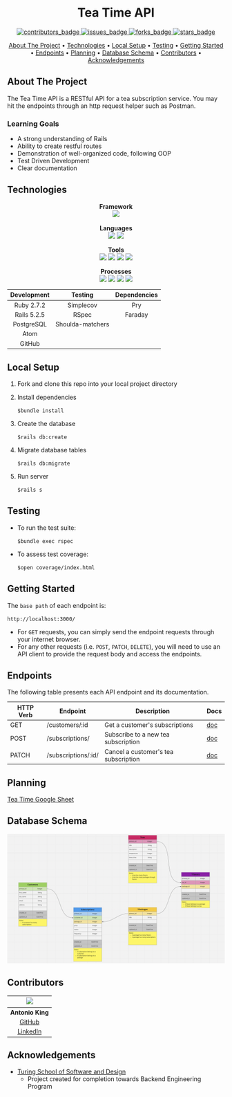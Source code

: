 <h1 align="center">Tea Time API</h1>

<p align="center">
  <a href="https://github.com/antoniojking/tea_time/graphs/contributors">
    <img src="https://img.shields.io/github/contributors/antoniojking/tea_time?style=for-the-badge" alt="contributors_badge">
  </a>
  <a href="https://github.com/antoniojking/tea_time/issues">
    <img src="https://img.shields.io/github/issues/antoniojking/tea_time?style=for-the-badge" alt="issues_badge">
  </a>
  <a href="https://github.com/antoniojking/tea_time/network/members">
    <img src="https://img.shields.io/github/forks/antoniojking/tea_time?style=for-the-badge" alt="forks_badge">
  </a>
  <a href="https://github.com/antoniojking/tea_time/stargazers">
    <img src="https://img.shields.io/github/stars/antoniojking/tea_time?style=for-the-badge" alt="stars_badge">
  </a>
</p>

<p align="center">
  <a href="#about-the-project">About The Project</a> •
  <a href="#technologies">Technologies</a> •
  <a href="#local-setup">Local Setup</a> •
  <a href="#testing">Testing</a> •
  <a href="#getting-started">Getting Started</a> •
  <a href="#endpoints">Endpoints</a> •
  <a href="#planning">Planning</a> •
  <a href="#database-schema">Database Schema</a> •
  <a href="#contributors">Contributors</a> •
  <a href="#acknowledgements">Acknowledgements</a>
</p>

## About The Project

The Tea Time API is a RESTful API for a tea subscription service. You may hit the endpoints through an http request helper such as Postman.

### Learning Goals

* A strong understanding of Rails
* Ability to create restful routes
* Demonstration of well-organized code, following OOP
* Test Driven Development
* Clear documentation

## Technologies

<p align="center">
  <b>Framework</b><br>
  <img src="https://img.shields.io/badge/ruby%20on%20rails-b81818.svg?&style=for-the-badge&logo=rubyonrails&logoColor=white" />
</p>

<p align="center">
  <b>Languages</b><br>
  <img src="https://img.shields.io/badge/ruby-CC342D.svg?&style=for-the-badge&logo=ruby&logoColor=white" />
  <img src="https://img.shields.io/badge/SQL-4169E1.svg?style=for-the-badge&logo=SQL&logoColor=white" />
</p>

<p align="center">
  <b>Tools</b><br>
  <img src="https://img.shields.io/badge/Atom-66595C.svg?&style=for-the-badge&logo=atom&logoColor=white" />  
  <img src="https://img.shields.io/badge/git-F05032.svg?&style=for-the-badge&logo=git&logoColor=white" />
  <img src="https://img.shields.io/badge/GitHub-181717.svg?&style=for-the-badge&logo=github&logoColor=white" />
  <img src="https://img.shields.io/badge/PostgreSQL-4169E1.svg?&style=for-the-badge&logo=postgresql&logoColor=white" />
</p>

<p align="center">
  <b>Processes</b><br>
  <img src="https://img.shields.io/badge/OOP-b81818.svg?&style=for-the-badge&logo=OOP&logoColor=white" />
  <img src="https://img.shields.io/badge/TDD-b87818.svg?&style=for-the-badge&logo=TDD&logoColor=white" />
  <img src="https://img.shields.io/badge/MVC-b8b018.svg?&style=for-the-badge&logo=MVC&logoColor=white" />
  <img src="https://img.shields.io/badge/REST-33b818.svg?&style=for-the-badge&logo=REST&logoColor=white" />  
</p>

<div align="center">

| Development  | Testing          | Dependencies          |
|:------------:|:----------------:|:---------------------:|
| Ruby 2.7.2   | Simplecov        | Pry                   |
| Rails 5.2.5  | RSpec            | Faraday               |
| PostgreSQL   | Shoulda-matchers |                       |
| Atom         |                  |                       |
| GitHub       |                  |                       |

</div>


## Local Setup

1. Fork and clone this repo into your local project directory

2. Install dependencies
   ```
   $bundle install
   ```

3. Create the database
   ```
   $rails db:create
   ```

4. Migrate database tables
   ```
   $rails db:migrate
   ```

8. Run server
   ```
   $rails s
   ```

## Testing

- To run the test suite:
  ```
  $bundle exec rspec
  ```

- To assess test coverage:
  ```
  $open coverage/index.html
  ```

## Getting Started

The `base path` of each endpoint is:

```
http://localhost:3000/
```

- For `GET` requests, you can simply send the endpoint requests through your internet browser.  
- For any other requests (i.e. `POST`, `PATCH`, `DELETE`), you will need to use an API client to provide the request body and access the endpoints.

## Endpoints

The following table presents each API endpoint and its documentation.  

HTTP Verb | Endpoint              | Description                                | Docs
----------|-----------------------|--------------------------------------------|------
GET       | /customers/:id        | Get a customer's subscriptions             | [doc](./docs/customers_endpoint.md)
POST      | /subscriptions/       | Subscribe to a new tea subscription        | [doc](./docs/subscriptions_endpoint.md)
PATCH     | /subscriptions/:id/   | Cancel a customer's tea subscription       | [doc](./docs/subscriptions_endpoint.md)

## Planning
[Tea Time Google Sheet](https://docs.google.com/spreadsheets/d/1vUl4_0eJ-a11aXsyJYsmh06lSlbLxu769ldp2N0KX8I/edit?usp=sharing)

## Database Schema
![Tea Time Database Schema](/docs/images/tea_time_db_schema.png)


## Contributors

<center>

![](https://avatars.githubusercontent.com/u/81713591?s=150)  |
 :--:    |
 **Antonio King** |
 [GitHub](https://github.com/antoniojking)  |
 [LinkedIn](https://www.linkedin.com/in/antoniojking/)|

</center>

## Acknowledgements

* [Turing School of Software and Design](https://turing.edu/)
  - Project created for completion towards Backend Engineering Program
